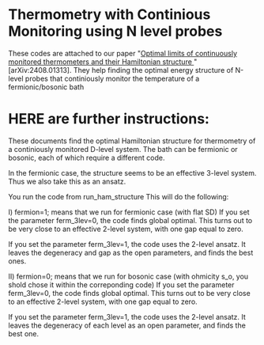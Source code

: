 # Thermometry with Continious Monitoring using N level probes
 These codes are attached to our paper "[Optimal limits of continuously monitored thermometers and their Hamiltonian structure
](https://arxiv.org/abs/2408.01313v1)" [arXiv:2408.01313]. They help finding the optimal energy structure of N-level probes that continiously monitor the temperature of a fermionic/bosonic bath


# HERE are further instructions:


These documents find the optimal Hamiltonian structure for thermometry of a continiously monitored D-level system.
The bath can be fermionic or bosonic, each of which require a different code.

In the fermionic case, the structure seems to be an effective 3-level system. Thus we also take this as an ansatz.

You run the code from 
run_ham_structure
This will do the following:

I) fermion=1; means that we run for fermionic case (with flat SD)
If you set the parameter ferm_3lev=0, the code finds global optimal.
This turns out to be very close to an effective 2-level system, with one gap equal to zero.

If you set the parameter ferm_3lev=1, the code uses the 2-level ansatz. It leaves the degeneracy and gap
as the open parameters, and finds the best ones.





II) fermion=0; means that we run for bosonic case (with ohmicity s_o, you shold chose it within the correponding code)
If you set the parameter ferm_3lev=0, the code finds global optimal.
This turns out to be very close to an effective 2-level system, with one gap equal to zero.

If you set the parameter ferm_3lev=1, the code uses the 2-level ansatz. It leaves the degeneracy
of each level as an open parameter, and finds the best one.
